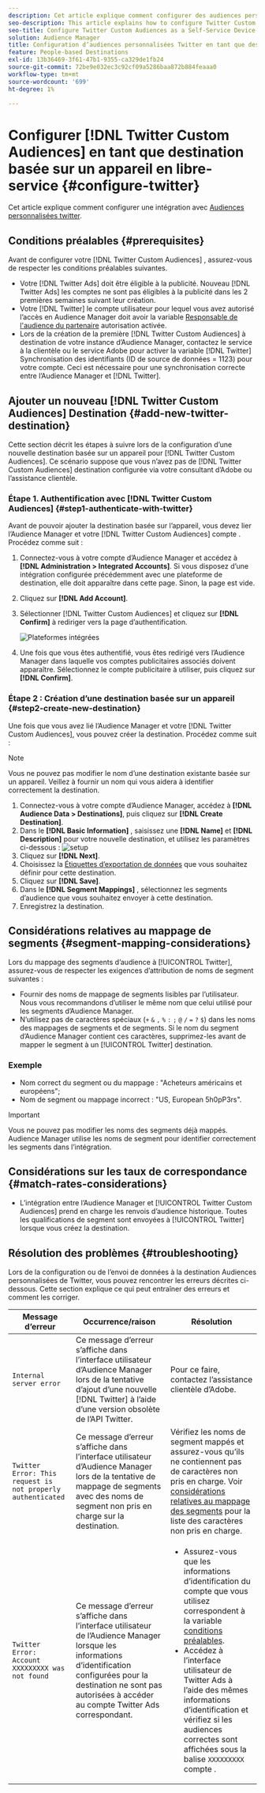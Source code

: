 ```yaml
---
description: Cet article explique comment configurer des audiences personnalisées Twitter pour les nouvelles intégrations et les intégrations existantes.
seo-description: This article explains how to configure Twitter Custom Audiences for both new and existing integrations.
seo-title: Configure Twitter Custom Audiences as a Self-Service Device-Based Destination
solution: Audience Manager
title: Configuration d’audiences personnalisées Twitter en tant que destination en libre-service basée sur un appareil
feature: People-based Destinations
exl-id: 13b36469-3f61-47b1-9355-ca329de1fb24
source-git-commit: 72be9e032ec3c92cf09a5286baa872b884feaaa0
workflow-type: tm+mt
source-wordcount: '699'
ht-degree: 1%

---
```


# Configurer [!DNL Twitter Custom Audiences] en tant que destination basée sur un appareil en libre-service {#configure-twitter}

Cet article explique comment configurer une intégration avec [Audiences personnalisées twitter](https://business.twitter.com/en/help/campaign-setup/campaign-targeting/custom-audiences.html).

## Conditions préalables {#prerequisites}

Avant de configurer votre [!DNL Twitter Custom Audiences] , assurez-vous de respecter les conditions préalables suivantes.

* Votre [!DNL Twitter Ads] doit être éligible à la publicité. Nouveau [!DNL Twitter Ads] les comptes ne sont pas éligibles à la publicité dans les 2 premières semaines suivant leur création.
* Votre [!DNL Twitter] le compte utilisateur pour lequel vous avez autorisé l’accès en Audience Manager doit avoir la variable [Responsable de l&#39;audience du partenaire](https://business.twitter.com/en/help/troubleshooting/multi-user-login-faq.html#accesslevels) autorisation activée.
* Lors de la création de la première [!DNL Twitter Custom Audiences] à destination de votre instance d’Audience Manager, contactez le service à la clientèle ou le service Adobe pour activer la variable [!DNL Twitter] Synchronisation des identifiants (ID de source de données = 1123) pour votre compte. Ceci est nécessaire pour une synchronisation correcte entre l’Audience Manager et [!DNL Twitter].

## Ajouter un nouveau [!DNL Twitter Custom Audiences] Destination {#add-new-twitter-destination}

Cette section décrit les étapes à suivre lors de la configuration d’une nouvelle destination basée sur un appareil pour [!DNL Twitter Custom Audiences]. Ce scénario suppose que vous n’avez pas de [!DNL Twitter Custom Audiences] destination configurée via votre consultant d’Adobe ou l’assistance clientèle.

### Étape 1. Authentification avec [!DNL Twitter Custom Audiences] {#step1-authenticate-with-twitter}

Avant de pouvoir ajouter la destination basée sur l’appareil, vous devez lier l’Audience Manager et votre [!DNL Twitter Custom Audiences] compte . Procédez comme suit :

1. Connectez-vous à votre compte d’Audience Manager et accédez à **[!DNL Administration > Integrated Accounts]**. Si vous disposez d’une intégration configurée précédemment avec une plateforme de destination, elle doit apparaître dans cette page. Sinon, la page est vide.
1. Cliquez sur **[!DNL Add Account]**.
1. Sélectionner [!DNL Twitter Custom Audiences] et cliquez sur **[!DNL Confirm]** à rediriger vers la page d’authentification.

   ![Plateformes intégrées](assets/dbd-integrated-platforms.png)

1. Une fois que vous êtes authentifié, vous êtes redirigé vers l’Audience Manager dans laquelle vos comptes publicitaires associés doivent apparaître. Sélectionnez le compte publicitaire à utiliser, puis cliquez sur **[!DNL Confirm]**.

### Étape 2 : Création d’une destination basée sur un appareil {#step2-create-new-destination}

Une fois que vous avez lié l’Audience Manager et votre [!DNL Twitter Custom Audiences], vous pouvez créer la destination. Procédez comme suit :

>[!NOTE]
>
>Vous ne pouvez pas modifier le nom d’une destination existante basée sur un appareil. Veillez à fournir un nom qui vous aidera à identifier correctement la destination.

1. Connectez-vous à votre compte d’Audience Manager, accédez à **[!DNL Audience Data > Destinations]**, puis cliquez sur **[!DNL Create Destination]**.
1. Dans le **[!DNL Basic Information]** , saisissez une **[!DNL Name]** et **[!DNL Description]** pour votre nouvelle destination, et utilisez les paramètres ci-dessous : ![setup](assets/dbd-new-basic.png)
1. Cliquez sur **[!DNL Next]**.
1. Choisissez la [Étiquettes d’exportation de données](/help/using/features/data-export-controls.md#controls-labels) que vous souhaitez définir pour cette destination.
1. Cliquez sur **[!DNL Save]**.
1. Dans le **[!DNL Segment Mappings]** , sélectionnez les segments d’audience que vous souhaitez envoyer à cette destination.
1. Enregistrez la destination.

## Considérations relatives au mappage de segments {#segment-mapping-considerations}

Lors du mappage des segments d’audience à [!UICONTROL Twitter], assurez-vous de respecter les exigences d’attribution de noms de segment suivantes :

* Fournir des noms de mappage de segments lisibles par l’utilisateur. Nous vous recommandons d’utiliser le même nom que celui utilisé pour les segments d’Audience Manager.
* N’utilisez pas de caractères spéciaux (`+` `&` `,` `%` `:` `;` `@` `/` `=` `?` `$`) dans les noms des mappages de segments et de segments. Si le nom du segment d’Audience Manager contient ces caractères, supprimez-les avant de mapper le segment à un [!UICONTROL Twitter] destination.

### Exemple

* Nom correct du segment ou du mappage : &quot;Acheteurs américains et européens&quot;;
* Nom de segment ou mappage incorrect : &quot;US, European 5h0pP3rs&quot;.

>[!IMPORTANT]
>
>Vous ne pouvez pas modifier les noms des segments déjà mappés. Audience Manager utilise les noms de segment pour identifier correctement les segments dans l’intégration.

## Considérations sur les taux de correspondance {#match-rates-considerations}

* L’intégration entre l’Audience Manager et [!UICONTROL Twitter Custom Audiences] prend en charge les renvois d’audience historique. Toutes les qualifications de segment sont envoyées à [!UICONTROL Twitter] lorsque vous créez la destination.

## Résolution des problèmes {#troubleshooting}

Lors de la configuration ou de l’envoi de données à la destination Audiences personnalisées de Twitter, vous pouvez rencontrer les erreurs décrites ci-dessous. Cette section explique ce qui peut entraîner des erreurs et comment les corriger.

| Message d’erreur | Occurrence/raison | Résolution |
|---|---|---|
| `Internal server error` | Ce message d’erreur s’affiche dans l’interface utilisateur d’Audience Manager lors de la tentative d’ajout d’une nouvelle [!DNL Twitter] à l’aide d’une version obsolète de l’API Twitter. | Pour ce faire, contactez l’assistance clientèle d’Adobe. |
| `Twitter Error: This request is not properly authenticated` | Ce message d’erreur s’affiche dans l’interface utilisateur d’Audience Manager lors de la tentative de mappage de segments avec des noms de segment non pris en charge sur la destination. | Vérifiez les noms de segment mappés et assurez-vous qu’ils ne contiennent pas de caractères non pris en charge. Voir [considérations relatives au mappage des segments](#segment-mapping-considerations) pour la liste des caractères non pris en charge. |
| `Twitter Error: Account XXXXXXXXX was not found` | Ce message d’erreur s’affiche dans l’interface utilisateur de l’Audience Manager lorsque les informations d’identification configurées pour la destination ne sont pas autorisées à accéder au compte Twitter Ads correspondant. | <ul><li>Assurez-vous que les informations d’identification du compte que vous utilisez correspondent à la variable [conditions préalables](#prerequisites).</li><li>Accédez à l’interface utilisateur de Twitter Ads à l’aide des mêmes informations d’identification et vérifiez si les audiences correctes sont affichées sous la balise `XXXXXXXXX` compte . </li></ul> |